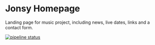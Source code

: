 # Jonsy Homepage

Landing page for music project, including news, live dates, links and a contact form.

[![pipeline status](https://gitlab.com/jonsy.music/homepage/badges/master/pipeline.svg)](https://gitlab.com/jonsy.music/homepage/commits/master) 